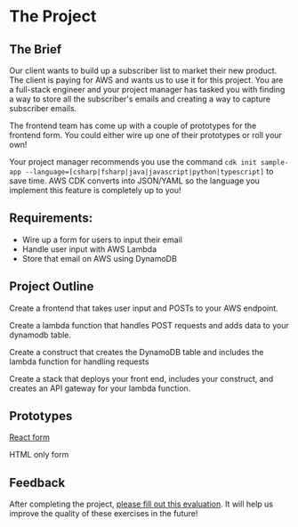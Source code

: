 # The Project

## The Brief

Our client wants to build up a subscriber list to market their new product. The client is paying for AWS and wants us to use it for this project. You are a full-stack engineer and your project manager has tasked you with finding a way to store all the subscriber's emails and creating a way to capture subscriber emails.

The frontend team has come up with a couple of prototypes for the frontend form. You could either wire up one of their prototypes or roll your own!

Your project manager recommends you use the command `cdk init sample-app --language=[csharp|fsharp|java|javascript|python|typescript]` to save time. AWS CDK converts into JSON/YAML so the language you implement this feature is completely up to you!

## Requirements:

- Wire up a form for users to input their email
- Handle user input with AWS Lambda
- Store that email on AWS using DynamoDB

## Project Outline

Create a frontend that takes user input and POSTs to your AWS endpoint.

Create a lambda function that handles POST requests and adds data to your dynamodb table. 

Create a construct that creates the DynamoDB table and includes the lambda function for handling requests

Create a stack that deploys your front end, includes your construct, and creates an API gateway for your lambda function.

## Prototypes

[React form](https://codesandbox.io/s/nervous-lalande-m9xgb?file=/src/App.js)

HTML only form

## Feedback

After completing the project, [please fill out this evaluation](https://airtable.com/embed/shrThRDOgN2BX3tMt?backgroundColor=blue). It will help us improve the quality of these exercises in the future!
